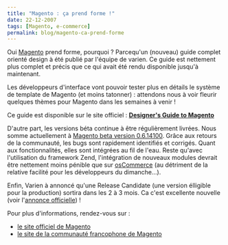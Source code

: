 ```yaml
---
title: "Magento : ça prend forme !"
date: 22-12-2007
tags: [Magento, e-commerce]
permalink: blog/magento-ca-prend-forme
---
```

Oui [Magento](http://www.magentocommerce.com/) prend forme, pourquoi ? Parcequ'un (nouveau) guide complet orienté design à été publié par l'équipe de varien. Ce guide est nettement plus complet et précis que ce qui avait été rendu disponible jusqu'à maintenant.

Les développeurs d'interface vont pouvoir tester plus en détails le système de template de Magento (et moins tatonner) : attendons nous à voir fleurir quelques thèmes pour Magento dans les semaines à venir !

Ce guide est disponible sur le site officiel : [**Designer's Guide to Magento**](http://www.magentocommerce.com/design_guide/)

D'autre part, les versions béta continue à être régulièrement livrées. Nous somme actuellement à [Magento beta version 0.6.14100](http://www.magentocommerce.com/blog/comments/magento-0614100-available-for-download/). Grâce aux retours de la communauté, les bugs sont rapidement identifiés et corrigés. Quant aux fonctionnalités, elles sont intégrées au fil de l'eau. Reste qu'avec l'utilisation du framework Zend, l'intégration de nouveaux modules devrait être nettement moins pénible que sur [osCommerce](http://www.oscommerce.com/) (au détriment de la relative facilité pour les développeurs du dimanche...).

Enfin, Varien à annoncé qu'une Release Candidate (une version élligible pour la production) sortira dans les 2 à 3 mois. Ca c'est excellente nouvelle (voir l'[annonce officielle](http://www.magentocommerce.com/blog/comments/magento-100-days-later/)) !

Pour plus d'informations, rendez-vous sur :

* [le site officiel de Magento](http://magentocommerce.com/)
* [le site de la communauté francophone de Magento](http://www.fragento.org/)
